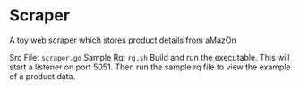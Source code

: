 # Scraper
A toy web scraper which stores product details from aMazOn

Src File: `scraper.go`
Sample Rq: `rq.sh`
Build and run the executable.
This will start a listener on port 5051. 
Then run the sample rq file to view the example of a product data.
